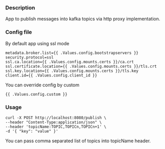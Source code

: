 ### Description

App to publish messages into kafka topics via http proxy implementation.

### Config file

By default app using ssl mode
```
metadata.broker.list={{ .Values.config.bootstrapservers }}
security.protocol=ssl
ssl.ca.location={{ .Values.config.mounts.certs }}/ca.crt
ssl.certificate.location={{ .Values.config.mounts.certs }}/tls.crt
ssl.key.location={{ .Values.config.mounts.certs }}/tls.key
client.id={{ .Values.config.client_id }}
```
You can override config by custom
```
{{ .Values.config.custom }}
```

### Usage
```
curl -X POST http://localhost:8080/publish \
--header "Content-Type:application/json" \
--header 'topicName:TOPIC,TOPICn,TOPICn+1' \
-d '{ "key": "value" }'
```
You can pass comma separated list of topics into topicName header.